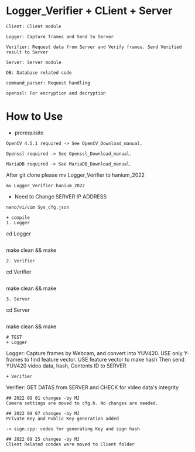 # Logger_Verifier + CLient + Server
```
Client: Client module
```
```
Logger: Capture frames and Send to Server
```
```
Verifier: Request data from Server and Verify frames. Send Verified result to Server
```
```
Server: Server module
```
```
DB: Database related code
```
```
command_parser: Request handling
```
```
openssl: For encryption and decryption
```
# How to Use
+ prerequisite
```
OpenCV 4.5.1 required -> See OpenCV_Download_manual.

Openssl required -> See Openssl_Download_manual.

MariaDB required -> See MariaDB_Download_manual.
```

After git clone please mv Logger_Verifier to hanium_2022
```
mv Logger_Verifier hanium_2022
```

+ Need to Change SERVER IP ADDRESS
```
nano/vi/vim Sys_cfg.json
```

```
+ compile 
1. Logger
```
cd Logger 
```
```
make clean && make
```
2. Verifier
```
cd Verifier
```
```
make clean && make
```
3. Server
```
cd Server
```
```
make clean && make
```
# TEST
+ Logger
```
Logger: Capture frames by Webcam, and convert into YUV420.
        USE only Y-frames to find feature vector. USE feature vector to make hash
        Then send YUV420 video data, hash, Contents ID to SERVER
```
+ Verifier
```
Verifier: GET DATAS from SERVER and CHECK for video data's integrity
```
## 2022 09 01 changes -by MJ
Camera settings are moved to cfg.h. No changes are needed.

## 2022 09 07 changes -by MJ
Private Key and Public Key generation added

-> sign.cpp: codes for generating Key and sign hash

## 2022 09 25 changes -by MJ
Client Related condes were moved to Client folder
